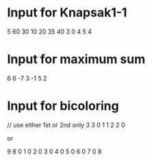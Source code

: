 # Input for Knapsak1-1

5 60
30 10 20 35 40
3 0 4 5 4


# Input for maximum sum
6
6 -7 3 -1 5 2

# Input for bicoloring
// use either 1st or 2nd only
3 
3
0 1
1 2
2 0

or 

9
8
0 1
0 2
0 3
0 4
0 5
0 6
0 7
0 8
